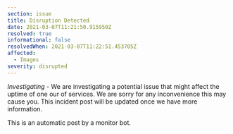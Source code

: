 ```yaml
---
section: issue
title: Disruption Detected
date: 2021-03-07T11:21:50.915950Z
resolved: true
informational: false
resolvedWhen: 2021-03-07T11:22:51.453705Z
affected:
  - Images
severity: disrupted
---
```

*Investigating* - We are investigating a potential issue that might affect the uptime of one our of services. We are sorry for any inconvenience this may cause you. This incident post will be updated once we have more information.

This is an automatic post by a monitor bot.
        